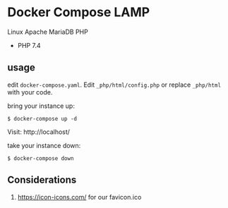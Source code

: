 Docker Compose LAMP
====
Linux Apache MariaDB PHP
* PHP 7.4

usage
-----
edit `docker-compose.yaml`. Edit `_php/html/config.php` or replace `_php/html` with your code.

bring your instance up:

```$ docker-compose up -d```

Visit: http://localhost/

take your instance down:

```$ docker-compose down```

Considerations
----
1. https://icon-icons.com/ for our favicon.ico